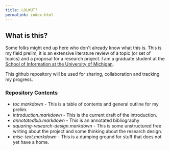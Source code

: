 ```yaml
---
title: LOLWUT?
permalink: index.html
---
```



## What is this?
Some folks might end up here who don't already know what this is. This is my field prelim, it is an extensive literature review of a topic (or set of topics) and a proposal for a research project. I am a graduate student at the [School of Information at the University of Michigan](https://si.umich.edu). 

This github repository will be used for sharing, collaboration and tracking my progress. 

### Repository Contents
*  *toc.markdown* - This is a table of contents and general outline for my prelim.
*  *introduction.markdown* - This is the current draft of the introduction.
*  *annotatedbib.markdown* - This is an annotated bibliography 
*  *squaring-research-design.markdown* - This is some unstructured free writing about the project and some thinking about the research design.
*  *misc-text.markdown* - This is a dumping ground for stuff that does not yet have a home.